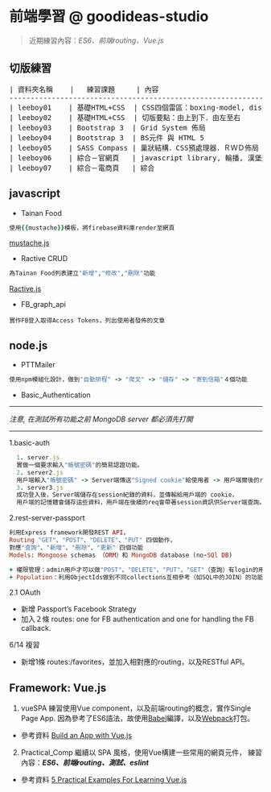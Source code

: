 # 前端學習 @ goodideas-studio

> 近期練習內容：_ES6、前端routing、Vue.js_

## 切版練習
<pre>
| 資料夾名稱    |   練習課題     | 內容
----------------------------------------------------------------------------------------------
| leeboy01    | 基礎HTML+CSS  | CSS四個雷區：boxing-model, display, position, Float and clear
| leeboy02    | 基礎HTML+CSS  | 切版要點：由上到下．由左至右
| leeboy03    | Bootstrap 3  | Grid System 佈局
| leeboy04    | Bootstrap 3  | BS元件 與 HTML 5
| leeboy05    | SASS Compass | 巢狀結構．CSS預處理器．ＲＷＤ佈局
| leeboy06    | 綜合－官網頁   | javascript library, 輪播, 漢堡選單
| leeboy07    | 綜合－電商頁   | 綜合
</pre>

## javascript
* Tainan Food
```ruby
使用{{mustache}}模板，將firebase資料庫render至網頁
```
[mustache.js](https://github.com/janl/mustache.js/)
* Ractive CRUD
```ruby
為Tainan Food列表建立"新增","修改","刪除"功能
```
[Ractive.js](http://www.ractivejs.org/)
* FB_graph_api
```erb
實作FB登入取得Access Tokens，列出使用者發佈的文章
```
## node.js
* PTTMailer
```ruby
使用npm模組化設計，做到"自動排程" -> "爬文" -> "儲存" -> "寄到信箱"４個功能
```
* Basic_Authentication

***
*注意, 在測試所有功能之前 MongoDB server 都必須先打開*
***

1.basic-auth

```ruby
  1. server.js
  實做一個要求輸入"帳號密碼"的簡易認證功能。
  2. server2.js
  用戶端輸入"帳號密碼" -> Server端傳送"Signed cookie"給使用者 -> 用戶端爾後的req.headers都會帶cookie
  3. server3.js
  成功登入後，Server端儲存在session紀錄的資料，並傳輸給用戶端的 cookie，
  用戶端的記憶體會儲存這些資料，用戶端在後續的req會帶著session資訊供Server端查詢。
```

2.rest-server-passport

```ruby
利用Express framework開發REST API，
Routing "GET"、"POST"、"DELETE"、"PUT" 四個動作，
對應"查詢"、"新增"、"刪除"、"更新" 四個功能
Models: Mongoose schemas （ORM）和 MongoDB database (no-SQl DB)

+ 權限管理：admin用戶才可以做"POST"、"DELETE"、"PUT"、"GET"（查詢）有login的用戶都能操作
+ Population：利用ObjectIds做到不同collections互相參考（如SQL中的JOIN）的功能。
```

  2.1 OAuth
  + 新增 Passport’s Facebook Strategy
  + 加入２條 routes: one for FB authentication and one for handling the FB callback.

  6/14 複習
  + 新增1條 routes:/favorites，並加入相對應的routing，以及RESTful API。

## Framework: Vue.js

1. vueSPA
  練習使用Vue component，以及前端routing的概念，實作Single Page App.
  因為參考了ES6語法，故使用[Babel](https://babeljs.io/)編譯，以及[Webpack](https://webpack.github.io/)打包。
  + 參考資料
  [Build an App with Vue.js](https://auth0.com/blog/2015/11/13/build-an-app-with-vuejs/)

2. Practical_Comp
  繼續以 SPA 風格，使用Vue構建一些常用的網頁元件，
  練習內容：**_ES6、前端routing、測試、eslint_**
  + 參考資料
  [5 Practical Examples For Learning Vue.js](http://tutorialzine.com/2016/03/5-practical-examples-for-learning-vue-js/)
